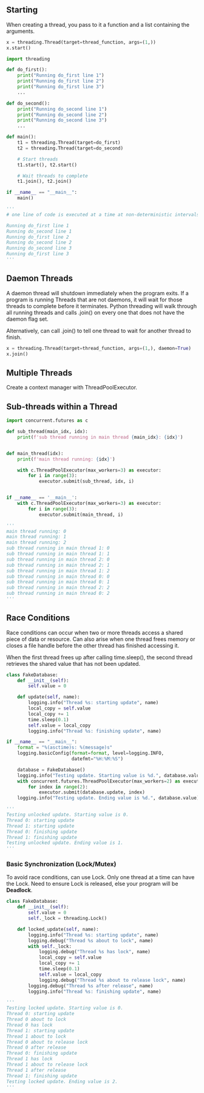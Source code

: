 ## Starting

When creating a thread, you pass to it a function and a list containing the arguments.

```py
x = threading.Thread(target=thread_function, args=(1,))
x.start()
```

```py
import threading

def do_first():
    print("Running do_first line 1")
    print("Running do_first line 2")
    print("Running do_first line 3")
    ...

def do_second():
    print("Running do_second line 1")
    print("Running do_second line 2")
    print("Running do_second line 3")
    ...

def main():
    t1 = threading.Thread(target=do_first)
    t2 = threading.Thread(target=do_second)

    # Start threads
    t1.start(), t2.start()

    # Wait threads to complete
    t1.join(), t2.join()

if __name__ == "__main__":
    main()

'''
# one line of code is executed at a time at non-deterministic intervals

Running do_first line 1
Running do_second line 1
Running do_first line 2
Running do_second line 2
Running do_second line 3
Running do_first line 3
'''
```

## Daemon Threads

A daemon thread will shutdown immediately when the program exits. If a program is running Threads that are not daemons, it will wait for those threads to complete before it terminates. Python threading will walk through all running threads and calls .join() on every one that does not have the daemon flag set.

Alternatively, can call .join() to tell one thread to wait for another thread to finish.

```py
x = threading.Thread(target=thread_function, args=(1,), daemon=True)
x.join()
```

## Multiple Threads

Create a context manager with ThreadPoolExecutor.

## Sub-threads within a Thread

```py
import concurrent.futures as c

def sub_thread(main_idx, idx):
    print(f'sub thread running in main thread {main_idx}: {idx}')


def main_thread(idx):
    print(f'main thread running: {idx}')

    with c.ThreadPoolExecutor(max_workers=3) as executor:
        for i in range(3):
            executor.submit(sub_thread, idx, i)


if __name__ == '__main__':
    with c.ThreadPoolExecutor(max_workers=3) as executor:
        for i in range(3):
            executor.submit(main_thread, i)

'''
main thread running: 0
main thread running: 1
main thread running: 2
sub thread running in main thread 1: 0
sub thread running in main thread 1: 1
sub thread running in main thread 2: 0
sub thread running in main thread 2: 1
sub thread running in main thread 1: 2
sub thread running in main thread 0: 0
sub thread running in main thread 0: 1
sub thread running in main thread 2: 2
sub thread running in main thread 0: 2
'''
```

## Race Conditions

Race conditions can occur when two or more threads access a shared piece of data or resource. Can also arise when one thread frees memory or closes a file handle before the other thread has finished accessing it.

When the first thread frees up after calling time.sleep(), the second thread retrieves the shared value that has not been updated.

```py
class FakeDatabase:
    def __init__(self):
        self.value = 0

    def update(self, name):
        logging.info("Thread %s: starting update", name)
        local_copy = self.value
        local_copy += 1
        time.sleep(0.1)
        self.value = local_copy
        logging.info("Thread %s: finishing update", name)

if __name__ == "__main__":
    format = "%(asctime)s: %(message)s"
    logging.basicConfig(format=format, level=logging.INFO,
                        datefmt="%H:%M:%S")

    database = FakeDatabase()
    logging.info("Testing update. Starting value is %d.", database.value)
    with concurrent.futures.ThreadPoolExecutor(max_workers=2) as executor:
        for index in range(2):
            executor.submit(database.update, index)
    logging.info("Testing update. Ending value is %d.", database.value)

'''
Testing unlocked update. Starting value is 0.
Thread 0: starting update
Thread 1: starting update
Thread 0: finishing update
Thread 1: finishing update
Testing unlocked update. Ending value is 1.
'''
```

### Basic Synchronization (Lock/Mutex)

To avoid race conditions, can use Lock. Only one thread at a time can have the Lock. Need to ensure Lock is released, else your program will be **Deadlock**.

```py
class FakeDatabase:
    def __init__(self):
        self.value = 0
        self._lock = threading.Lock()

    def locked_update(self, name):
        logging.info("Thread %s: starting update", name)
        logging.debug("Thread %s about to lock", name)
        with self._lock:
            logging.debug("Thread %s has lock", name)
            local_copy = self.value
            local_copy += 1
            time.sleep(0.1)
            self.value = local_copy
            logging.debug("Thread %s about to release lock", name)
        logging.debug("Thread %s after release", name)
        logging.info("Thread %s: finishing update", name)

'''
Testing locked update. Starting value is 0.
Thread 0: starting update
Thread 0 about to lock
Thread 0 has lock
Thread 1: starting update
Thread 1 about to lock
Thread 0 about to release lock
Thread 0 after release
Thread 0: finishing update
Thread 1 has lock
Thread 1 about to release lock
Thread 1 after release
Thread 1: finishing update
Testing locked update. Ending value is 2.
'''
```
